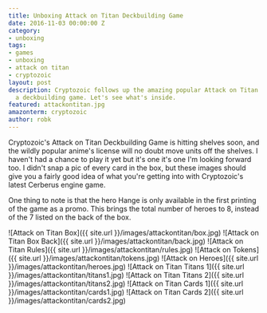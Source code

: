 ```yaml
---
title: Unboxing Attack on Titan Deckbuilding Game
date: 2016-11-03 00:00:00 Z
category:
- unboxing
tags:
- games
- unboxing
- attack on titan
- cryptozoic
layout: post
description: Cryptozoic follows up the amazing popular Attack on Titan anime with
  a deckbuilding game. Let's see what's inside.
featured: attackontitan.jpg
amazonterm: cryptozoic
author: robk
---
```


Cryptozoic's Attack on Titan Deckbuilding Game is hitting shelves soon, and the wildly popular anime's license will no doubt move units off the shelves. I haven't had a chance to play it yet but it's one it's one I'm looking forward too. I didn't snap a pic of every card in the box, but these images should give you a fairly good idea of what you're getting into with Cryptozoic's latest Cerberus engine game.

One thing to note is that the hero Hange is only available in the first printing of the game as a promo. This brings the total number of heroes to 8, instead of the 7 listed on the back of the box.

![Attack on Titan Box]({{ site.url }}/images/attackontitan/box.jpg)
![Attack on Titan Box Back]({{ site.url }}/images/attackontitan/back.jpg)
![Attack on Titan Rules]({{ site.url }}/images/attackontitan/rules.jpg)
![Attack on Tokens]({{ site.url }}/images/attackontitan/tokens.jpg)
![Attack on Heroes]({{ site.url }}/images/attackontitan/heroes.jpg)
![Attack on Titan Titans 1]({{ site.url }}/images/attackontitan/titans1.jpg)
![Attack on Titan Titans 2]({{ site.url }}/images/attackontitan/titans2.jpg)
![Attack on Titan Cards 1]({{ site.url }}/images/attackontitan/cards1.jpg)
![Attack on Titan Cards 2]({{ site.url }}/images/attackontitan/cards2.jpg)
